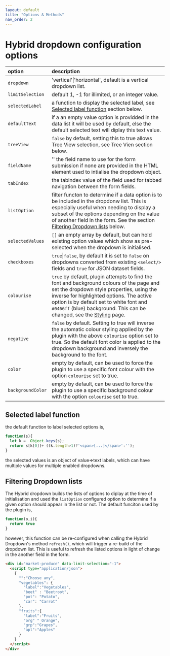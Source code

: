 ```yaml
---
layout: default
title: "Options & Methods"
nav_order: 2
---
```


# Hybrid dropdown configuration options

| option           | description                                                  |
|:-----------------|:-------------------------------------------------------------|      
| `dropdown`       | 'vertical'&#124;'horizontal', default is a vertical dropdown list.|
| `limitSelection` | default 1, -1 for illimited, or an integer value.            |
| `selectedLabel`  | a function to display the selected label, see [Selected label function](./#selected-label-function) section below.|
| `defaultText`    | if a an empty value option is providded in the data list it will be used by default, else the default selected text will diplay this text value.|
| `treeView`       | `false` by default, setting this to true allows Tree View selection, see Tree Vien section below.|
| `fieldName`      | '' the field name to use for the form submission if none are provided in the HTML element used to intialise the dropdown object.|
| `tabIndex`       | the tabindex value of the field used for tabbed navigation between the form fields.|
| `listOption`     | filter functon to determine if a data option is to be included in the dropdonw list.  This is especially useful when needing to display a subset of the options depending on the value of another field in the form. See the section [Filtering Dropdown lists](./#filtering-dropdown-lists) below.|
| `selectedValues` | `[]` an empty array by default, but can hold existing option values which show as pre-selected when the dropdown is initialised.|
| `checkboxes`     | `true`&#124;`false`, by default it is set to `false` on dropdowns converted from existing `<select/>` fields and `true` for JSON dataset fields.|
| `colourise`      | `true` by default, plugin attempts to find the font and background colours of the page and set the dropdown  style properties, using the inverse for highlighted options.  The active option is by default set to white font and `#0466ff` (blue) background.  This can be changed, see the [Styling](./styling.html) page.|
| `negative`       | `false` by default.  Setting to true will inverse the automatic colour styling applied by the plugin with the above `colourise` option set to true.  So the default font color is applied to the dropdown background and inversely the background to the font.|
| `color`          | empty by default, can be used to force the plugin to use a specific font colour with the option `colourise` set to true.|
| `backgroundColor`| empty by default, can be used to force the plugin to use a specific background colour with the option `colourise` set to true.|

## Selected label function

the default function to label selected options is,

```javascript
function(s){
  let k =  Object.keys(s);
  return s[k[0]]+ ((k.length>1)?'<span>[...]</span>':'');
}
```

the selected values is an object of value=>text labels, which can have  multiple values for multiple enabled dropdowns.

## Filtering Dropdown lists

The Hybrid dropdown builds the lists of options to diplay at the time of initialisation and used the `listOption` configured option to determine if a given option should appear in the list or not.  The default funciton used by the plugin is,

```javascript
function(o,i){
  return true
}
```
however, this function can be re-configured when calling the Hybrid Dropdown's method `refresh()`, which will trigger a re-build of the dropdown list.  This is useful to refresh the listed options in light of change in the another field in the form.

```html
<div id="market-produce" data-limit-selection="-1">
  <script type="application/json">
    {
      "":"Choose any",
      "vegetables": {
        "label":"Vegetables",
        "beet" : "Beetroot",
        "pot": "Potato",
        "car": "Carrot"
      },
      "fruits":{
        "label":"Fruits",
        "org" " Orange",
        "grp":"Grapes",
        "apl":"Apples"
      }
    }
  </script>
</div>
```
